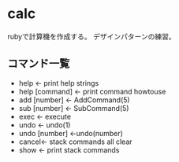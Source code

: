 # calc

rubyで計算機を作成する。
デザインパターンの練習。

## コマンド一覧

- help  <- print help strings
- help [command] <- print command howtouse
- add [number] <- AddCommand(5)
- sub [number] <- SubCommand(5)
- exec  <- execute
- undo  <- undo(1)
- undo [number] <-undo(number)
- cancel<- stack commands all clear
- show  <- print stack commands
